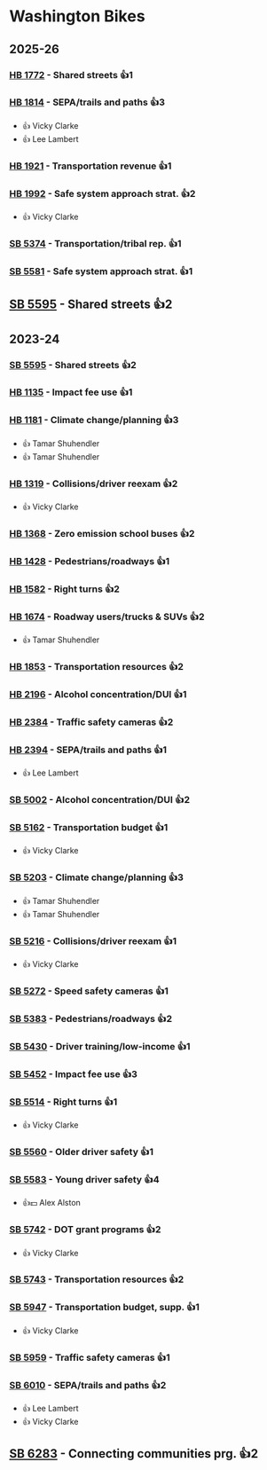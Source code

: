 # Washington Bikes
## 2025-26

### [HB 1772](/bill/2025-26/hb/1772/) - Shared streets 👍1  

### [HB 1814](/bill/2025-26/hb/1814/) - SEPA/trails and paths 👍3  
* 👍 Vicky Clarke
* 👍 Lee Lambert

### [HB 1921](/bill/2025-26/hb/1921/) - Transportation revenue 👍1  

### [HB 1992](/bill/2025-26/hb/1992/) - Safe system approach strat. 👍2  
* 👍 Vicky Clarke

### [SB 5374](/bill/2025-26/sb/5374/) - Transportation/tribal rep. 👍1  

### [SB 5581](/bill/2025-26/sb/5581/) - Safe system approach strat. 👍1  

## [SB 5595](/bill/2025-26/sb/5595/) - Shared streets 👍2  

## 2023-24

### [SB 5595](/bill/2023-24/sb/5595/) - Shared streets 👍2  

### [HB 1135](/bill/2023-24/hb/1135/) - Impact fee use 👍1  

### [HB 1181](/bill/2023-24/hb/1181/) - Climate change/planning 👍3  
* 👍 Tamar Shuhendler
* 👍 Tamar Shuhendler

### [HB 1319](/bill/2023-24/hb/1319/) - Collisions/driver reexam 👍2  
* 👍 Vicky Clarke

### [HB 1368](/bill/2023-24/hb/1368/) - Zero emission school buses 👍2  

### [HB 1428](/bill/2023-24/hb/1428/) - Pedestrians/roadways 👍1  

### [HB 1582](/bill/2023-24/hb/1582/) - Right turns 👍2  

### [HB 1674](/bill/2023-24/hb/1674/) - Roadway users/trucks & SUVs 👍2  
* 👍 Tamar Shuhendler

### [HB 1853](/bill/2023-24/hb/1853/) - Transportation resources 👍2  

### [HB 2196](/bill/2023-24/hb/2196/) - Alcohol concentration/DUI 👍1  

### [HB 2384](/bill/2023-24/hb/2384/) - Traffic safety cameras 👍2  

### [HB 2394](/bill/2023-24/hb/2394/) - SEPA/trails and paths 👍1  
* 👍 Lee Lambert

### [SB 5002](/bill/2023-24/sb/5002/) - Alcohol concentration/DUI 👍2  

### [SB 5162](/bill/2023-24/sb/5162/) - Transportation budget 👍1  
* 👍 Vicky Clarke

### [SB 5203](/bill/2023-24/sb/5203/) - Climate change/planning 👍3  
* 👍 Tamar Shuhendler
* 👍 Tamar Shuhendler

### [SB 5216](/bill/2023-24/sb/5216/) - Collisions/driver reexam 👍1  
* 👍 Vicky Clarke

### [SB 5272](/bill/2023-24/sb/5272/) - Speed safety cameras 👍1  

### [SB 5383](/bill/2023-24/sb/5383/) - Pedestrians/roadways 👍2  

### [SB 5430](/bill/2023-24/sb/5430/) - Driver training/low-income 👍1  

### [SB 5452](/bill/2023-24/sb/5452/) - Impact fee use 👍3  

### [SB 5514](/bill/2023-24/sb/5514/) - Right turns 👍1  
* 👍 Vicky Clarke

### [SB 5560](/bill/2023-24/sb/5560/) - Older driver safety 👍1  

### [SB 5583](/bill/2023-24/sb/5583/) - Young driver safety 👍4  
* 👍💵 Alex Alston

### [SB 5742](/bill/2023-24/sb/5742/) - DOT grant programs 👍2  
* 👍 Vicky Clarke

### [SB 5743](/bill/2023-24/sb/5743/) - Transportation resources 👍2  

### [SB 5947](/bill/2023-24/sb/5947/) - Transportation budget, supp. 👍1  
* 👍 Vicky Clarke

### [SB 5959](/bill/2023-24/sb/5959/) - Traffic safety cameras 👍1  

### [SB 6010](/bill/2023-24/sb/6010/) - SEPA/trails and paths 👍2  
* 👍 Lee Lambert
* 👍 Vicky Clarke

## [SB 6283](/bill/2023-24/sb/6283/) - Connecting communities prg. 👍2  
